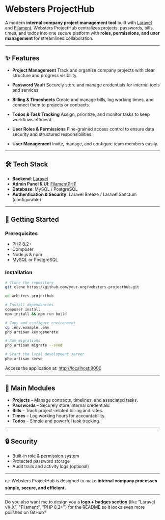 # Websters ProjectHub

A modern **internal company project management tool** built with [Laravel](https://laravel.com/) and [Filament](https://filamentphp.com/).
Websters ProjectHub centralizes projects, passwords, bills, times, and todos into one secure platform with **roles, permissions, and user management** for streamlined collaboration.

---

## ✨ Features

* **Project Management**
  Track and organize company projects with clear structure and progress visibility.

* **Password Vault**
  Securely store and manage credentials for internal tools and services.

* **Billing & Timesheets**
  Create and manage bills, log working times, and connect them to projects or contracts.

* **Todos & Task Tracking**
  Assign, prioritize, and monitor tasks to keep workflows efficient.

* **User Roles & Permissions**
  Fine-grained access control to ensure data security and structured responsibilities.

* **User Management**
  Invite, manage, and configure team members easily.

---

## 🛠️ Tech Stack

* **Backend**: [Laravel](https://laravel.com/)
* **Admin Panel & UI**: [FilamentPHP](https://filamentphp.com/)
* **Database**: MySQL / PostgreSQL
* **Authentication & Security**: Laravel Breeze / Laravel Sanctum (configurable)

---

## 🚀 Getting Started

### Prerequisites

* PHP 8.2+
* Composer
* Node.js & npm
* MySQL or PostgreSQL

### Installation

```bash
# Clone the repository
git clone https://github.com/your-org/websters-projecthub.git

cd websters-projecthub

# Install dependencies
composer install
npm install && npm run build

# Copy and configure environment
cp .env.example .env
php artisan key:generate

# Run migrations
php artisan migrate --seed

# Start the local development server
php artisan serve
```

Access the application at: [http://localhost:8000](http://localhost:8000)

---

## 📂 Main Modules

* **Projects** – Manage contracts, timelines, and associated tasks.
* **Passwords** – Securely store internal credentials.
* **Bills** – Track project-related billing and rates.
* **Times** – Log working hours for accountability.
* **Todos** – Simple and powerful task tracking.

---

## 🔒 Security

* Built-in role & permission system
* Protected password storage
* Audit trails and activity logs (optional)

---

👉 Websters ProjectHub is designed to make **internal company processes simple, secure, and efficient.**

---

Do you also want me to design you a **logo + badges section** (like "Laravel vX.X", "Filament", "PHP 8.2+") for the README so it looks even more polished on GitHub?
